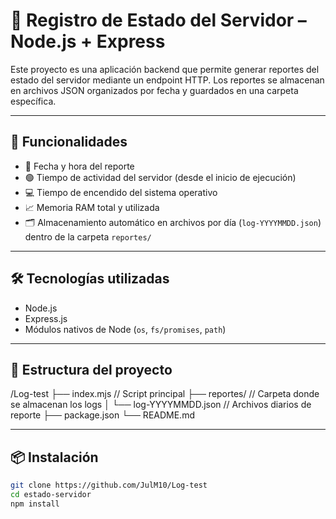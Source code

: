 # 📡 Registro de Estado del Servidor – Node.js + Express

Este proyecto es una aplicación backend que permite generar reportes del estado del servidor mediante un endpoint HTTP. Los reportes se almacenan en archivos JSON organizados por fecha y guardados en una carpeta específica.

---

## 🚀 Funcionalidades

- 📅 Fecha y hora del reporte
- 🟢 Tiempo de actividad del servidor (desde el inicio de ejecución)
- 💻 Tiempo de encendido del sistema operativo
- 📈 Memoria RAM total y utilizada
- 🗂️ Almacenamiento automático en archivos por día (`log-YYYYMMDD.json`) dentro de la carpeta `reportes/`

---

## 🛠️ Tecnologías utilizadas

- Node.js
- Express.js
- Módulos nativos de Node (`os`, `fs/promises`, `path`)

---

## 📂 Estructura del proyecto

/Log-test
├── index.mjs // Script principal
├── reportes/ // Carpeta donde se almacenan los logs
│ └── log-YYYYMMDD.json // Archivos diarios de reporte
├── package.json
└── README.md


---

## 📦 Instalación

```bash
git clone https://github.com/JulM10/Log-test
cd estado-servidor
npm install
